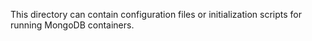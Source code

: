 This directory can contain configuration files or initialization scripts for running MongoDB containers.
